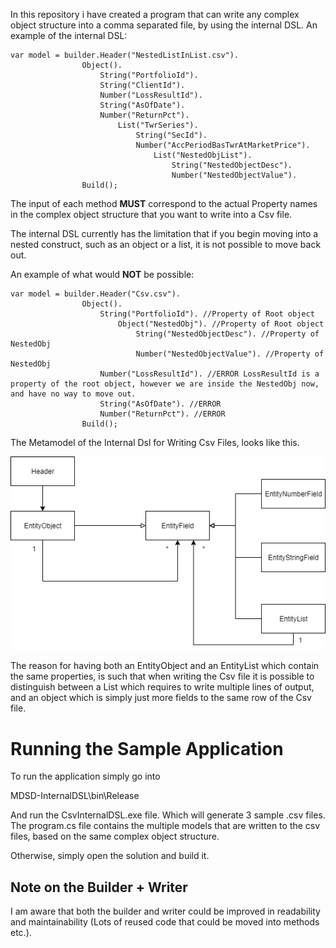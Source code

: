In this repository i have created a program that can write any complex object structure into a comma separated file, by using the internal DSL. An example of the internal DSL:
``` CSharp
var model = builder.Header("NestedListInList.csv").
                Object().
                    String("PortfolioId").
                    String("ClientId").
                    Number("LossResultId").
                    String("AsOfDate").
                    Number("ReturnPct").
                        List("TwrSeries").
                            String("SecId").
                            Number("AccPeriodBasTwrAtMarketPrice").
                                List("NestedObjList").
                                    String("NestedObjectDesc").
                                    Number("NestedObjectValue").
                Build();
```
The input of each method **MUST** correspond to the actual Property names in the complex object structure that you want to write into a Csv file.

The internal DSL currently has the limitation that if you begin moving into a nested construct, such as an object or a list, it is not possible to move back out.

An example of what would **NOT** be possible:

```CSharp
var model = builder.Header("Csv.csv").
                Object().
                    String("PortfolioId"). //Property of Root object
                        Object("NestedObj"). //Property of Root object
                            String("NestedObjectDesc"). //Property of NestedObj
                            Number("NestedObjectValue"). //Property of NestedObj
                    Number("LossResultId"). //ERROR LossResultId is a property of the root object, however we are inside the NestedObj now, and have no way to move out.
                    String("AsOfDate"). //ERROR
                    Number("ReturnPct"). //ERROR
                Build();
```

The Metamodel of the Internal Dsl for Writing Csv Files, looks like this. 

![](MDSD_InternalDSL.png)

The reason for having both an EntityObject and an EntityList which contain the same properties, is such that when writing the Csv file it is possible to distinguish between a List which requires to write multiple lines of output, and an object which is simply just more fields to the same row of the Csv file.

# Running the Sample Application

To run the application simply go into

MDSD-InternalDSL\bin\Release

And run the CsvInternalDSL.exe file. Which will generate 3 sample .csv files. 
The program.cs file contains the multiple models that are written to the csv files, based on the same complex object structure.

Otherwise, simply open the solution and build it.

## Note on the Builder + Writer

I am aware that both the builder and writer could be improved in readability and maintainability (Lots of reused code that could be moved into methods etc.).